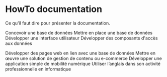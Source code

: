 # HowTo documentation 

Ce qu'il faut dire pour présenter la documentation.

Concevoir une base de données
Mettre en place une base de données
Développer une interface utilisateur
Développer des composants d'accès aux données

Développer des pages web en lien avec une base de données Mettre en œuvre une solution de gestion de contenu ou e-commerce Développer une application simple de mobilité numérique
Utiliser l’anglais dans son activité professionnelle en informatique